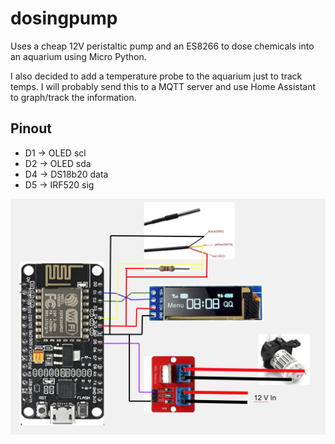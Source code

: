 # dosingpump
Uses a cheap 12V peristaltic pump and an ES8266 to dose chemicals into an aquarium using Micro Python.

I also decided to add a temperature probe to the aquarium just to track temps. I will probably
send this to a MQTT server and use Home Assistant to graph/track the information.

## Pinout

* D1 -> OLED scl
* D2 -> OLED sda
* D4 -> DS18b20 data
* D5 -> IRF520 sig

![Diagram](diagram.png)
